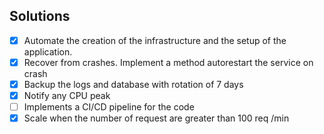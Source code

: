 ## Solutions

- [x] Automate the creation of the infrastructure and the setup of the application.
- [x] Recover from crashes. Implement a method autorestart the service on crash
- [x] Backup the logs and database with rotation of 7 days
- [x] Notify any CPU peak
- [ ] Implements a CI/CD pipeline for the code
- [x] Scale when the number of request are greater than 100 req /min
